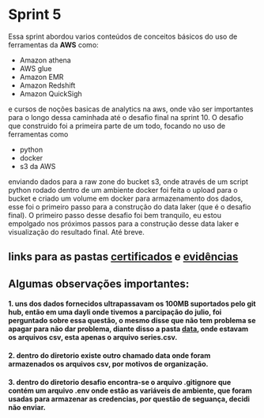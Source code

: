 # Sprint 5
Essa sprint abordou varios conteúdos de conceitos básicos do uso de ferramentas da **AWS** como:

- Amazon athena
- AWS glue
- Amazon EMR
- Amazon Redshift
- Amazon QuickSigh

e cursos de noções basicas de analytics na aws, onde vão ser importantes para o longo dessa caminhada até o desafio final na sprint 10. O desafio que construido foi a primeira parte de um todo, focando no uso de ferramentas como 

- python
- docker
- s3 da AWS

enviando dados para a raw zone do bucket s3, onde através de um script python rodado dentro de um ambiente docker foi feita o upload para o bucket e criado um volume em docker para armazenamento dos dados, esse foi o primeiro passo para a construção do data laker (que é o desafio final).
O primeiro passo  desse desafio foi bem tranquilo, eu estou empolgado nos próximos passos para a construção desse data laker e visualização do resultado final. Até breve.

## links para as pastas [certificados](./certificados/) e [evidências](./evidencias/)


## Algumas observações importantes:

#### 1. uns dos dados fornecidos ultrapassavam os 100MB suportados pelo git hub, então em uma dayli onde tivemos a parcipação do julio, foi perguntado sobre essa questão, o mesmo disse que não tem problema se apagar para não dar problema, diante disso a pasta [data](./desafio/desafio_data-lake/data/), onde estavam os arquivos csv, esta apenas o arquivo series.csv.

#### 2. dentro do diretorio existe outro chamado **data** onde foram armazenados os arquivos csv, por motivos de organização.

#### 3. dentro do diretorio desafio encontra-se o arquivo **.gitignore** que contém um arquivo .env onde estão as variáveis de ambiente, que foram usadas para armazenar as credencias, por questão de seguança, decidi não enviar.
